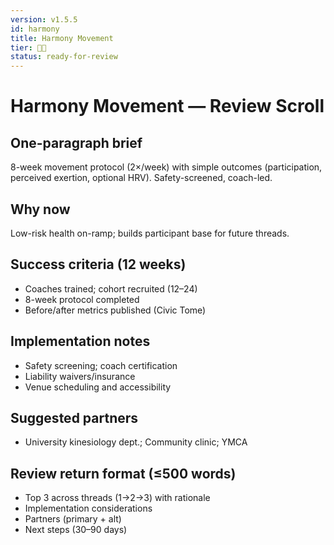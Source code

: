 ```yaml
---
version: v1.5.5
id: harmony
title: Harmony Movement
tier: 🧭✨
status: ready-for-review
---
```


# Harmony Movement — Review Scroll

## One-paragraph brief

8-week movement protocol (2×/week) with simple outcomes (participation, perceived exertion, optional HRV). Safety-screened, coach-led.

## Why now

Low-risk health on-ramp; builds participant base for future threads.

## Success criteria (12 weeks)

- Coaches trained; cohort recruited (12–24)
- 8-week protocol completed
- Before/after metrics published (Civic Tome)

## Implementation notes

- Safety screening; coach certification
- Liability waivers/insurance
- Venue scheduling and accessibility

## Suggested partners

- University kinesiology dept.; Community clinic; YMCA

## Review return format (≤500 words)

- Top 3 across threads (1→2→3) with rationale
- Implementation considerations
- Partners (primary + alt)
- Next steps (30–90 days)
